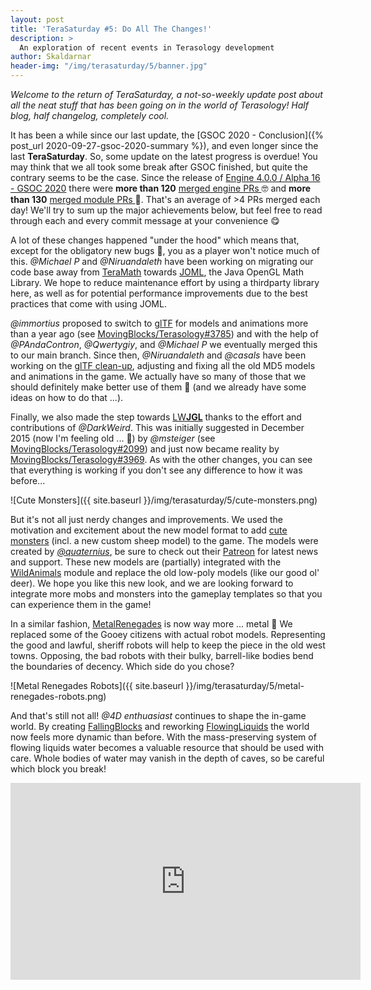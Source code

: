 ```yaml
---
layout: post
title: 'TeraSaturday #5: Do All The Changes!'
description: >
  An exploration of recent events in Terasology development
author: Skaldarnar
header-img: "/img/terasaturday/5/banner.jpg"
---
```


_Welcome to the return of TeraSaturday, a not-so-weekly update post about all the neat stuff that has been going on in
the world of Terasology! Half blog, half changelog, completely cool._

It has been a while since our last update, the [GSOC 2020 - Conclusion]({% post_url 2020-09-27-gsoc-2020-summary %}), and even longer since the last **TeraSaturday**. 
So, some update on the latest progress is overdue! You may think that we all took some break after GSOC finished, but quite the contrary seems to be the case.
Since the release of [Engine 4.0.0 / Alpha 16 - GSOC 2020](https://github.com/MovingBlocks/Terasology/releases/tag/v4.0.0) there were **more than 120** <a href="https://github.com/search?q=org%3AMovingBlocks+type%3Apr+merged%3A2020-09-20..2020-11-19"> merged engine PRs </a> 🤓 and **more than 130** <a href="https://github.com/search?q=org%3ATerasology+type%3Apr+merged%3A2020-09-20..2020-11-19"> merged module PRs </a> 👾.
That's an average of >4 PRs merged each day! We'll try to sum up the major achievements below, but feel free to read through each and every commit message at your convenience 😋

A lot of these changes happened "under the hood" which means that, except for the obligatory new bugs 🐛, you as a player won't notice much of this. 
_@Michael P_ and _@Niruandaleth_ have been working on migrating our code base away from [TeraMath](https://github.com/MovingBlocks/TeraMath) towards [JOML](https://joml-ci.github.io/JOML/), the Java OpenGL Math Library. We hope to reduce maintenance effort by using a thirdparty library here, as well as for potential performance improvements due to the best practices that come with using JOML.

_@immortius_ proposed to switch to [glTF](https://www.khronos.org/gltf/) for models and animations more than a year ago (see [MovingBlocks/Terasology#3785](https://github.com/MovingBlocks/Terasology/pull/3785)) and with the help of _@PAndaContron_, _@Qwertygiy_, and _@Michael P_ we eventually merged this to our main branch. Since then, _@Niruandaleth_ and _@casals_ have been working on the [glTF clean-up](https://github.com/MovingBlocks/Terasology/issues/4156), adjusting and fixing all the old MD5 models and animations in the game. We actually have so many of those that we should definitely make better use of them 🧐 (and we already have some ideas on how to do that ...).

Finally, we also made the step towards [LW**JGL**](https://www.lwjgl.org/) thanks to the effort and contributions of _@DarkWeird_. This was initially suggested in December 2015 (now I'm feeling old ... 👴) by _@msteiger_ (see [MovingBlocks/Terasology#2099](https://github.com/MovingBlocks/Terasology/issues/2099)) and just now became reality by [MovingBlocks/Terasology#3969](https://github.com/MovingBlocks/Terasology/pull/3969). As with the other changes, you can see that everything is working if you don't see any difference to how it was before...

![Cute Monsters]({{ site.baseurl }}/img/terasaturday/5/cute-monsters.png)

But it's not all just nerdy changes and improvements. We used the motivation and excitement about the new model format to add [cute monsters](https://www.patreon.com/posts/39982825) (incl. a new custom sheep model) to the game. The models were created by [_@quaternius_](http://quaternius.com/), be sure to check out their [Patreon](https://www.patreon.com/quaternius/posts) for latest news and support.
These new models are (partially) integrated with the [WildAnimals](https://github.com/Terasology/WildAnimals) module and replace the old low-poly models (like our good ol' deer). We hope you like this new look, and we are looking forward to integrate more mobs and monsters into the gameplay templates so that you can experience them in the game!

In a similar fashion, [MetalRenegades](https://github.com/Terasology/MetalRenegades) is now way more ... metal 🤘 We replaced some of the Gooey citizens with actual robot models. Representing the good and lawful, sheriff robots will help to keep the piece in the old west towns. Opposing, the bad robots with their bulky, barrell-like bodies bend the boundaries of decency. Which side do you chose?

![Metal Renegades Robots]({{ site.baseurl }}/img/terasaturday/5/metal-renegades-robots.png)

And that's still not all! _@4D enthuasiast_ continues to shape the in-game world. By creating [FallingBlocks](https://github.com/Terasology/FallingBlocks) and reworking [FlowingLiquids](https://github.com/Terasology/FlowingLiquids) the world now feels more dynamic than before.
With the mass-preserving system of flowing liquids water becomes a valuable resource that should be used with care. 
Whole bodies of water may vanish in the depth of caves, so be careful which block you break!

<div align="center">
<iframe width="560" height="315" src="https://www.youtube-nocookie.com/embed/CQHqrmoUWxQ" frameborder="0" allow="accelerometer; autoplay; clipboard-write; encrypted-media; gyroscope; picture-in-picture" allowfullscreen></iframe>
</div>
